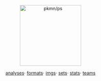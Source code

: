 <p align="center">
  <img alt="pkmn/ps" width="192" height="192" src="https://pkmn.cc/pokeball.png" />
</p>
<p align="center">
  <a href="https://data.pkmn.cc/analyses">analyses</a>&sdot;
  <a href="https://data.pkmn.cc/formats">formats</a>&sdot;
  <a href="https://data.pkmn.cc/imgs">imgs</a>&sdot;
  <a href="https://data.pkmn.cc/sets">sets</a>&sdot;
  <a href="https://data.pkmn.cc/stats">stats</a>&sdot;
  <a href="https://data.pkmn.cc/teams">teams</a>
</p>
